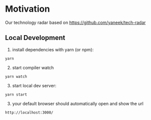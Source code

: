 # Motivation

Our technology radar based on https://github.com/yaneek/tech-radar

## Local Development

1. install dependencies with yarn (or npm):

```
yarn
```

2. start compiler watch

```
yarn watch
```

3. start local dev server:

```
yarn start
```

3. your default browser should automatically open and show the url

```
http://localhost:3000/
```
